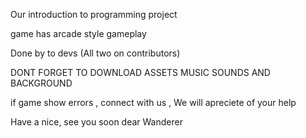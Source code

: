 Our introduction to programming project
 
game has arcade style gameplay

Done by to devs (All two on contributors)

DONT FORGET TO DOWNLOAD ASSETS MUSIC SOUNDS AND BACKGROUND

if game show errors , connect with us , We will apreciete of your help

Have a nice, see you soon dear Wanderer
